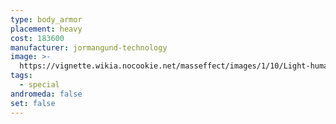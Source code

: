 ```yaml
---
type: body_armor
placement: heavy
cost: 183600
manufacturer: jormangund-technology
image: >-
  https://vignette.wikia.nocookie.net/masseffect/images/1/10/Light-human-Crisis.png/revision/latest/scale-to-width-down/160?cb=20100209142538
tags:
  - special
andromeda: false
set: false
---
```

